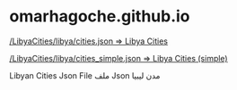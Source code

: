 # omarhagoche.github.io
[/LibyaCities/libya/cities.json => Libya Cities](https://omarhagoche.github.io/LibyaCities/libya/cities.json)

[/LibyaCities/libya/cities_simple.json => Libya Cities (simple)](https://omarhagoche.github.io/LibyaCities/libya/cities_simple.json)

Libyan Cities Json File
ملف Json مدن ليبيا

